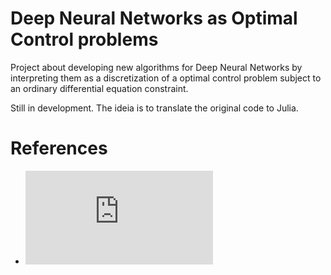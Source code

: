 # Deep Neural Networks as Optimal Control problems

Project about developing new algorithms for Deep Neural Networks by interpreting them as a discretization of a optimal control problem subject to an ordinary differential equation constraint.

Still in development. The ideia is to translate the original code to Julia.

# References

- ![[1] DEEP LEARNING AS OPTIMAL CONTROL PROBLEMS: MODELS AND NUMERICAL METHODS](https://arxiv.org/pdf/1904.05657.pdf)